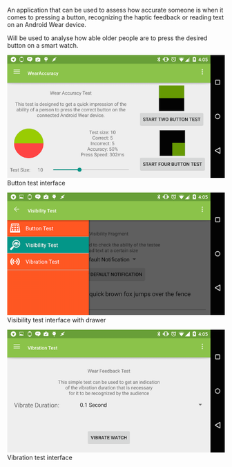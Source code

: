 An application that can be used to assess how accurate someone is when it comes to pressing a button, recognizing the haptic feedback or reading text on an Android Wear device.

Will be used to analyse how able older people are to press the desired button on a smart watch.

![alt tag](https://raw.githubusercontent.com/cuberob/WearAccuracy/master/extras/ButtonTest.png)
Button test interface

![alt tag](https://raw.githubusercontent.com/cuberob/WearAccuracy/master/extras/VisibilityTest.png)
Visibility test interface with drawer

![alt tag](https://raw.githubusercontent.com/cuberob/WearAccuracy/master/extras/VibrationTest.png)
Vibration test interface

